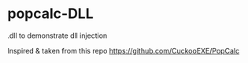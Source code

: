 # popcalc-DLL


.dll to demonstrate dll injection 

Inspired & taken from this repo
https://github.com/CuckooEXE/PopCalc
